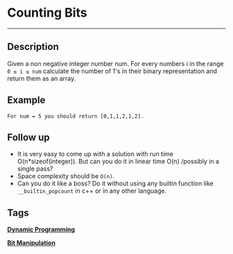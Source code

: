 # Counting Bits
-----
## Description
Given a non negative integer number num. For every numbers i in the range ```0 ≤ i ≤ num``` calculate the number of 1's in their binary representation and return them as an array.
## Example
```
For num = 5 you should return [0,1,1,2,1,2].
```

## Follow up
* It is very easy to come up with a solution with run time O(n*sizeof(integer)). But can you do it in linear time O(n) /possibly in a single pass?
* Space complexity should be ```O(n)```.
* Can you do it like a boss? Do it without using any builtin function like ```__builtin_popcount``` in c++ or in any other language.

## Tags
**[Dynamic Programming](https://leetcode.com/tag/dynamic-programming)**

**[Bit Manipulation](https://leetcode.com/tag/bit-manipulation)**

